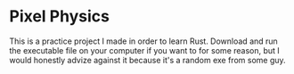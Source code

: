 # Pixel Physics
This is a practice project I made in order to learn Rust.
Download and run the executable file on your computer if you want to for some reason,
but I would honestly advize against it because it's a random exe from some guy.
